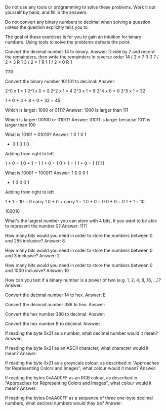 Do not use any tools or programming to solve these problems. Work it out yourself by hand, and fill in the answers.

Do not convert any binary numbers to decimal when solving a question unless the question explicitly tells you to.

The goal of these exercises is for you to gain an intuition for binary numbers. Using tools to solve the problems defeats the point.

Convert the decimal number 14 to binary.
Answer: Divide by 2 and record the remainders, then write the remainders in reverse order
14 / 2 = 7 R 0
7 / 2 = 3 R 1
3 / 2 = 1 R 1
1 / 2 = 0 R 1

1110


Convert the binary number 101101 to decimal:
Answer:

2^0 x 1 = 1
2^1 x 0 = 0
2^2 x 1 = 4
2^3 x 1 = 8
2^4 x 0 = 0
2^5 x 1 = 32

1 + 0 + 4 + 8 + 0 + 32 = 45

Which is larger: 1000 or 0111?
Answer: 1000 is larger than 111

Which is larger: 00100 or 01011?
Answer: 01011 is larger because 1011 is larger than 100

What is 10101 + 01010?
Answer: 
  1 0 1 0 1
+ 0 1 0 1 0

Adding from right to left

1 + 0 = 1
0 + 1 = 1
1 + 0 = 1
0 + 1 = 1
1 + 0 = 1
  11111

What is 10001 + 10001?
Answer:
  1 0 0 0 1  
+ 1 0 0 0 1  

Adding from right to left

1 + 1 = 10  = 0 carry 1
0 + 0 + carry 1 = 1
0 + 0 = 0
0 + 0 = 0
1 + 1 = 10 

100010 

What's the largest number you can store with 4 bits, if you want to be able to represent the number 0?
Answer: 1111

How many bits would you need in order to store the numbers between 0 and 255 inclusive?
Answer: 8

How many bits would you need in order to store the numbers between 0 and 3 inclusive?
Answer: 2

How many bits would you need in order to store the numbers between 0 and 1000 inclusive?
Answer: 10

How can you test if a binary number is a power of two (e.g. 1, 2, 4, 8, 16, ...)?
Answer: 

Convert the decimal number 14 to hex.
Answer: E

Convert the decimal number 386 to hex.
Answer:

Convert the hex number 386 to decimal.
Answer:

Convert the hex number B to decimal.
Answer:

If reading the byte 0x21 as a number, what decimal number would it mean?
Answer:

If reading the byte 0x21 as an ASCII character, what character would it mean?
Answer:

If reading the byte 0x21 as a greyscale colour, as described in "Approaches for Representing Colors and Images", what colour would it mean?
Answer:

If reading the bytes 0xAA00FF as an RGB colour, as described in "Approaches for Representing Colors and Images", what colour would it mean?
Answer:

If reading the bytes 0xAA00FF as a sequence of three one-byte decimal numbers, what decimal numbers would they be?
Answer:
